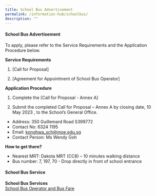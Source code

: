 ```yaml
---
title: School Bus Advertisement
permalink: /information-hub/schoolbus/
description: ""
---
```

#### School Bus Advertisement

To apply, please refer to the Service Requirements and the Application Procedure below.

**Service Requirements**
1.	[Call for Proposal] 
 
2.	[Agreement for Appointment of School Bus Operator] 

**Application Procedure**

1. Complete the [Call for Proposal - Annex A] 

2. Submit the completed Call for Proposal – Annex A by closing date, 10 May 2023 , to the School’s General Office.

* Address: 350 Guillemard Road S399772
* Contact No: 6324 1195
* Email: konghwa_sch@moe.edu.sg
* Contact Person: Ms Wendy Goh


**How to get there?**
* Nearest MRT: Dakota MRT (CC8) – 10 minutes walking distance
* Bus number: 7, 197, 70 - Drop directly in front of school entrance

#### School Bus Service

**School Bus Services**<br>
[School Bus Operator and Bus Fare](/files/school%20bus%20operator%20and%20nte.pdf)